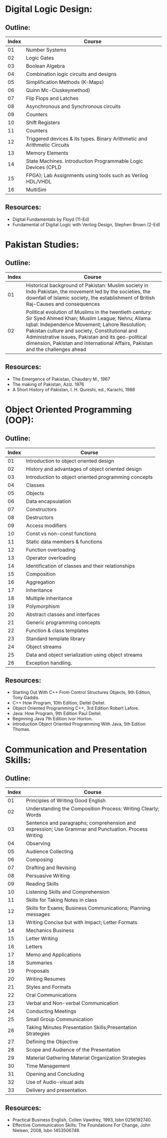 # Digital Logic Design:

## Outline:

| Index | Course  |
|--|--|
|01 | Number  Systems|
|02 | Logic  Gates|
|03 | Boolean  Algebra|
|04 | Combination  logic  circuits  and designs|
|05 | Simplification  Methods  (K-Maps)|
|06 | Quinn Mc-Cluskeymethod)|
|07 | Flip  Flops  and Latches|
|08 | Asynchronous and Synchronous circuits|
|09 | Counters|
|10 | Shift  Registers|
|11 | Counters|
|12 | Triggered  devices  &  its  types.  Binary  Arithmetic  and  Arithmetic  Circuits|
|13 | Memory Elements|
|14 | State Machines. Introduction Programmable Logic Devices (CPLD|
|15 | FPGA); Lab Assignments using tools such as Verilog HDL/VHDL|
|16 | MultiSim|

## Resources: 

 - Digital Fundamentals by Floyd (11-Ed)
 - Fundamental of Digital Logic with Verilog Design, Stephen Brown (2-Ed)

# Pakistan Studies:

## Outline:
| Index | Course  |
|--|--|
| 01 | Historical background of Pakistan: Muslim society in Indo Pakistan, the movement led by the societies, the downfall of Islamic society, the establishment of British Raj-Causes and consequences|
|02 | Political evolution of Muslims in the twentieth century: Sir Syed Ahmed Khan;   Muslim   League;   Nehru;   Allama   Iqbal:   Independence   Movement;   Lahore Resolution;  Pakistan  culture  and  society,  Constitutional  and  Administrative  issues, Pakistan and its geo-political dimension, Pakistan and International Affairs, Pakistan and the challenges ahead|

## Resources:

- The Emergence of Pakistan, Chaudary M., 1967
- The making of Pakistan, Aziz. 1976
- A Short History of Pakistan, I. H. Qureshi, ed., Karachi, 1988

# Object Oriented Programming (OOP):

## Outline:
| Index | Course  |
|--|--|
|01 | Introduction to object oriented design|
|02 | History and advantages of object oriented design|
|03 | Introduction   to   object   oriented   programming   concepts|
|04 | Classes|
|05 | Objects|
|06 | Data encapsulation|
|07 | Constructors|
|08 | Destructors|
|09 | Access modifiers|
|10 | Const vs non-const functions|
|11 | Static   data   members   &   functions|
|12 | Function   overloading|
|13 | Operator   overloading|
|14 | Identification  of  classes  and  their  relationships|
|15 | Composition|
|16 | Aggregation|
|17 | Inheritance|
|18 | Multiple    inheritance|
|19 | Polymorphism|
|20 | Abstract    classes    and    interfaces|
|21 | Generic programming  concepts|
|22 | Function  &  class  templates|
|23 | Standard  template  library|
|24 | Object streams|
|25 | Data and object serialization using object streams|
|26 | Exception handling.|


## Resources:

- Starting Out With C++ From Control Structures Objects, 9th Edition, Tony Gaddis.
- C++ How Program, 10th Edition, Deitel Deitel.
- Object Oriented Programming C++, 3rd Edition Robert Lafore.
- Java: How Program, 9th Edition Paul Deitel.
- Beginning Java 7th Edition Ivor Horton.
- Introduction Object Oriented Programming With Java, 5th Edition Thomas.

# Communication and Presentation Skills:

## Outline:

| Index | Course  |
|--|--|
|01 | Principles of Writing Good English|
|02 | Understanding the Composition Process: Writing Clearly; Words|
|03 | Sentence and paragraphs; comprehension and expression; Use Grammar and Punctuation. Process Writing|
|04 | Observing|
|05 | Audience Collecting|
|06 | Composing|
|07 | Drafting and Revising|
|08 | Persuasive Writing|
|09 | Reading Skills|
|10 | Listening Skills and Comprehension|
|11 | Skills for Taking Notes in class|
|12 | Skills for Exams; Business Communications; Planning messages|
|13 | Writing Concise but with Impact; Letter Formats|
|14 | Mechanics Business|
|15 | Letter Writing|
|16 | Letters|
|17 | Memo and Applications|
|18 | Summaries|
|19 | Proposals|
|20 | Writing Resumes|
|21 | Styles and Formats|
|22 | Oral Communications|
|23 | Verbal and Non-verbal Communication|
|24 | Conducting Meetings|
|25 | Small Group Communication|
|26 | Taking Minutes Presentation Skills;Presentation Strategies|
|27 | Defining the Objective|
|28 | Scope and Audience of the Presentation|
|29 | Material Gathering Material Organization Strategies|
|30 | Time Management|
|31 | Opening and Concluding|
|32 | Use of Audio-visual aids|
|33 | Delivery and presentation.|

## Resources:

- Practical Business English, Collen Vawdrey, 1993, Isbn 0256192740.
- Effective Communication Skills: The Foundations For Change, John Nielsen, 2008, Isbn 1453506748.



